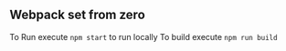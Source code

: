 ## Webpack set from zero

To Run execute `npm start` to run locally
To build execute `npm run build`